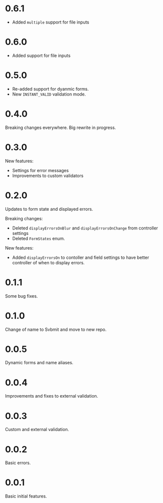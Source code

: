# 0.6.1

* Added `multiple` support for file inputs

# 0.6.0

* Added support for file inputs

# 0.5.0

* Re-added support for dyanmic forms.
* New `INSTANT_VALID` validation mode.

# 0.4.0

Breaking changes everywhere. Big rewrite in progress.

# 0.3.0

New features:
* Settings for error messages
* Improvements to custom validators

# 0.2.0

Updates to form state and displayed errors.

Breaking changes:
* Deleted `displayErrorsOnBlur` and `displayErrorsOnChange` from controller settings
* Deleted `FormStates` enum.

New features:
* Added `displayErrorsOn` to contoller and field settings to have better controller of when to display errors.

# 0.1.1

Some bug fixes.

# 0.1.0

Change of name to Svbmit and move to new repo.

# 0.0.5

Dynamic forms and name aliases.

# 0.0.4

Improvements and fixes to external validation.

# 0.0.3

Custom and external validation.

# 0.0.2

Basic errors.

# 0.0.1

Basic initial features.